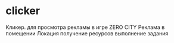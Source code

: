 # clicker
Кликер. для просмотра рекламы в игре ZERO CITY 
Реклама в помещении
Локация
получение ресурсов
выполнение задания 
